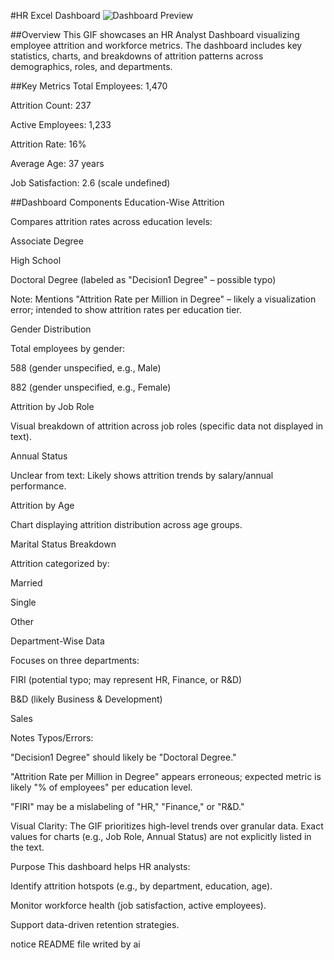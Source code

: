 #HR Excel Dashboard 
![Dashboard Preview](https://github.com/aminm015/Excel_Dashboard-/blob/main/HR_Excel_DashBoard/Record%203.gif)

##Overview
This GIF showcases an HR Analyst Dashboard visualizing employee attrition and workforce metrics. The dashboard includes key statistics, charts, and breakdowns of attrition patterns across demographics, roles, and departments.

##Key Metrics
Total Employees: 1,470

Attrition Count: 237

Active Employees: 1,233

Attrition Rate: 16%

Average Age: 37 years

Job Satisfaction: 2.6 (scale undefined)

##Dashboard Components
Education-Wise Attrition

Compares attrition rates across education levels:

Associate Degree

High School

Doctoral Degree (labeled as "Decision1 Degree" – possible typo)

Note: Mentions "Attrition Rate per Million in Degree" – likely a visualization error; intended to show attrition rates per education tier.

Gender Distribution

Total employees by gender:

588 (gender unspecified, e.g., Male)

882 (gender unspecified, e.g., Female)

Attrition by Job Role

Visual breakdown of attrition across job roles (specific data not displayed in text).

Annual Status

Unclear from text: Likely shows attrition trends by salary/annual performance.

Attrition by Age

Chart displaying attrition distribution across age groups.

Marital Status Breakdown

Attrition categorized by:

Married

Single

Other

Department-Wise Data

Focuses on three departments:

FIRI (potential typo; may represent HR, Finance, or R&D)

B&D (likely Business & Development)

Sales

Notes
Typos/Errors:

"Decision1 Degree" should likely be "Doctoral Degree."

"Attrition Rate per Million in Degree" appears erroneous; expected metric is likely "% of employees" per education level.

"FIRI" may be a mislabeling of "HR," "Finance," or "R&D."

Visual Clarity: The GIF prioritizes high-level trends over granular data. Exact values for charts (e.g., Job Role, Annual Status) are not explicitly listed in the text.

Purpose
This dashboard helps HR analysts:

Identify attrition hotspots (e.g., by department, education, age).

Monitor workforce health (job satisfaction, active employees).

Support data-driven retention strategies.

notice README file writed by ai
